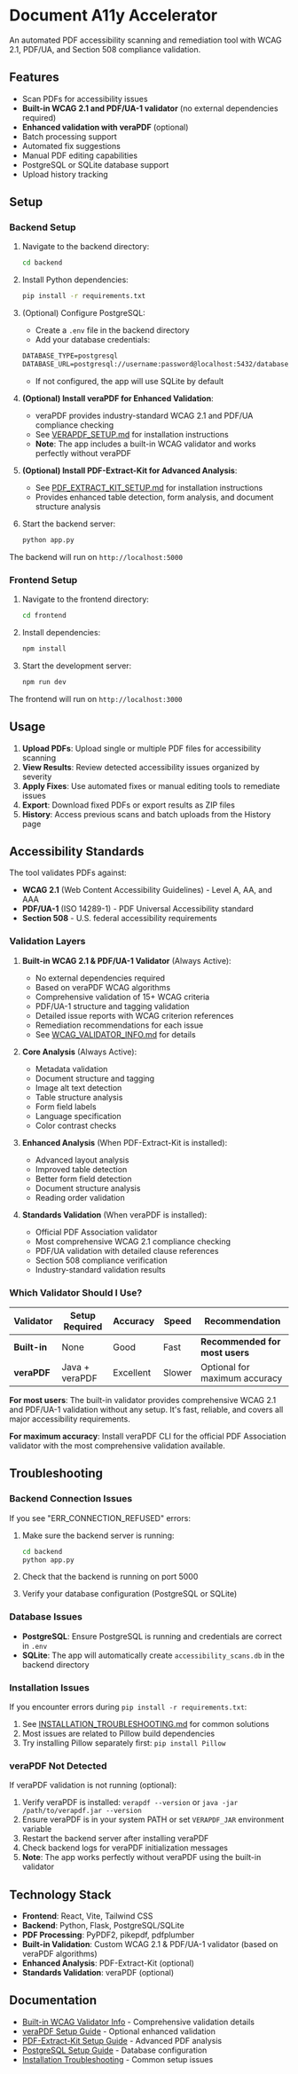 # Document A11y Accelerator

An automated PDF accessibility scanning and remediation tool with WCAG 2.1, PDF/UA, and Section 508 compliance validation.

## Features

- Scan PDFs for accessibility issues
- **Built-in WCAG 2.1 and PDF/UA-1 validator** (no external dependencies required)
- **Enhanced validation with veraPDF** (optional)
- Batch processing support
- Automated fix suggestions
- Manual PDF editing capabilities
- PostgreSQL or SQLite database support
- Upload history tracking

## Setup

### Backend Setup

1. Navigate to the backend directory:

   ```bash
   cd backend
   ```

2. Install Python dependencies:

   ```bash
   pip install -r requirements.txt
   ```

3. (Optional) Configure PostgreSQL:
   - Create a `.env` file in the backend directory
   - Add your database credentials:

   ```markdown
   DATABASE_TYPE=postgresql
   DATABASE_URL=postgresql://username:password@localhost:5432/database_name
   ```

   - If not configured, the app will use SQLite by default

4. **(Optional) Install veraPDF for Enhanced Validation**:
   - veraPDF provides industry-standard WCAG 2.1 and PDF/UA compliance checking
   - See [VERAPDF_SETUP.md](backend/VERAPDF_SETUP.md) for installation instructions
   - **Note**: The app includes a built-in WCAG validator and works perfectly without veraPDF

5. **(Optional) Install PDF-Extract-Kit for Advanced Analysis**:
   - See [PDF_EXTRACT_KIT_SETUP.md](backend/PDF_EXTRACT_KIT_SETUP.md) for installation instructions
   - Provides enhanced table detection, form analysis, and document structure analysis

6. Start the backend server:

   ```bash
   python app.py
   ```

The backend will run on `http://localhost:5000`

### Frontend Setup

1. Navigate to the frontend directory:

   ```bash
   cd frontend
   ```

2. Install dependencies:

   ```bash
   npm install
   ```

3. Start the development server:

   ```bash
   npm run dev
   ```

The frontend will run on `http://localhost:3000`

## Usage

1. **Upload PDFs**: Upload single or multiple PDF files for accessibility scanning
2. **View Results**: Review detected accessibility issues organized by severity
3. **Apply Fixes**: Use automated fixes or manual editing tools to remediate issues
4. **Export**: Download fixed PDFs or export results as ZIP files
5. **History**: Access previous scans and batch uploads from the History page

## Accessibility Standards

The tool validates PDFs against:

- **WCAG 2.1** (Web Content Accessibility Guidelines) - Level A, AA, and AAA
- **PDF/UA-1** (ISO 14289-1) - PDF Universal Accessibility standard
- **Section 508** - U.S. federal accessibility requirements

### Validation Layers

1. **Built-in WCAG 2.1 & PDF/UA-1 Validator** (Always Active):
   - No external dependencies required
   - Based on veraPDF WCAG algorithms
   - Comprehensive validation of 15+ WCAG criteria
   - PDF/UA-1 structure and tagging validation
   - Detailed issue reports with WCAG criterion references
   - Remediation recommendations for each issue
   - See [WCAG_VALIDATOR_INFO.md](backend/WCAG_VALIDATOR_INFO.md) for details

2. **Core Analysis** (Always Active):
   - Metadata validation
   - Document structure and tagging
   - Image alt text detection
   - Table structure analysis
   - Form field labels
   - Language specification
   - Color contrast checks

3. **Enhanced Analysis** (When PDF-Extract-Kit is installed):
   - Advanced layout analysis
   - Improved table detection
   - Better form field detection
   - Document structure analysis
   - Reading order validation

4. **Standards Validation** (When veraPDF is installed):
   - Official PDF Association validator
   - Most comprehensive WCAG 2.1 compliance checking
   - PDF/UA validation with detailed clause references
   - Section 508 compliance verification
   - Industry-standard validation results

### Which Validator Should I Use?

| Validator | Setup Required | Accuracy | Speed | Recommendation |
|-----------|---------------|----------|-------|----------------|
| **Built-in** | None | Good | Fast | **Recommended for most users** |
| **veraPDF** | Java + veraPDF | Excellent | Slower | Optional for maximum accuracy |

**For most users**: The built-in validator provides comprehensive WCAG 2.1 and PDF/UA-1 validation without any setup. It's fast, reliable, and covers all major accessibility requirements.

**For maximum accuracy**: Install veraPDF CLI for the official PDF Association validator with the most comprehensive validation available.

## Troubleshooting

### Backend Connection Issues

If you see "ERR_CONNECTION_REFUSED" errors:

1. Make sure the backend server is running:

   ```bash
   cd backend
   python app.py
   ```

2. Check that the backend is running on port 5000

3. Verify your database configuration (PostgreSQL or SQLite)

### Database Issues

- **PostgreSQL**: Ensure PostgreSQL is running and credentials are correct in `.env`
- **SQLite**: The app will automatically create `accessibility_scans.db` in the backend directory

### Installation Issues

If you encounter errors during `pip install -r requirements.txt`:

1. See [INSTALLATION_TROUBLESHOOTING.md](backend/INSTALLATION_TROUBLESHOOTING.md) for common solutions
2. Most issues are related to Pillow build dependencies
3. Try installing Pillow separately first: `pip install Pillow`

### veraPDF Not Detected

If veraPDF validation is not running (optional):

1. Verify veraPDF is installed: `verapdf --version` or `java -jar /path/to/verapdf.jar --version`
2. Ensure veraPDF is in your system PATH or set `VERAPDF_JAR` environment variable
3. Restart the backend server after installing veraPDF
4. Check backend logs for veraPDF initialization messages
5. **Note**: The app works perfectly without veraPDF using the built-in validator

## Technology Stack

- **Frontend**: React, Vite, Tailwind CSS
- **Backend**: Python, Flask, PostgreSQL/SQLite
- **PDF Processing**: PyPDF2, pikepdf, pdfplumber
- **Built-in Validation**: Custom WCAG 2.1 & PDF/UA-1 validator (based on veraPDF algorithms)
- **Enhanced Analysis**: PDF-Extract-Kit (optional)
- **Standards Validation**: veraPDF (optional)

## Documentation

- [Built-in WCAG Validator Info](backend/WCAG_VALIDATOR_INFO.md) - Comprehensive validation details
- [veraPDF Setup Guide](backend/VERAPDF_SETUP.md) - Optional enhanced validation
- [PDF-Extract-Kit Setup Guide](backend/PDF_EXTRACT_KIT_SETUP.md) - Advanced PDF analysis
- [PostgreSQL Setup Guide](backend/POSTGRESQL_SETUP.md) - Database configuration
- [Installation Troubleshooting](backend/INSTALLATION_TROUBLESHOOTING.md) - Common setup issues
